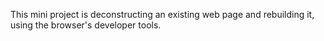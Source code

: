 This mini project is deconstructing an existing
web page and rebuilding it, using the browser's developer tools.